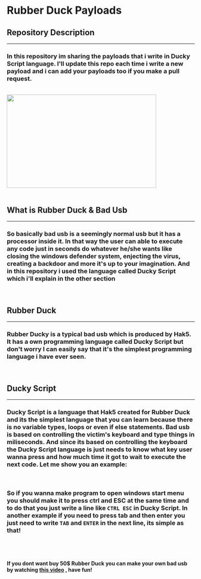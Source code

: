 # Rubber Duck Payloads

## Repository Description
<hr/>

### In this repository im sharing the payloads that i write in Ducky Script language. I'll update this repo each time i write a new payload and i can add your payloads too if you make a pull request. 
<br/>

<img src="https://media.giphy.com/media/KcKPC75SlD3V5WUPUV/giphy.gif?cid=790b7611baa38ce7dc722c3c82c7ef9b9c0c451355d9a7c3&rid=giphy.gif&ct=g" align="center" width="400" height="250">

<br/>
<br/>

## What is Rubber Duck & Bad Usb
<hr/>

### So basically bad usb is a seemingly normal usb but it has a processor inside it. In that way the user can able to execute any code just in seconds do whatever he/she wants like closing the windows defender system, enjecting the virus, creating a backdoor and more it's up to your imagination. And in this repository i used the language called Ducky Script which i'll explain in the other section

<br/>

## Rubber Duck
<hr>

### Rubber Ducky is a typical bad usb which is produced by Hak5. It has a own programming language called Ducky Script but don't worry I can easily say that it's the simplest programming language i have ever seen.
<br/>

## Ducky Script
<hr>

### Ducky Script is a language that Hak5 created for Rubber Duck and its the simplest language that you can learn because there is no variable types, loops or even if else statements. Bad usb is based on controlling the victim's keyboard and type things in miliseconds. And since its based on controlling the keyboard the Ducky Script language is just needs to know what key user wanna press and how much time it got to wait to execute the next code. Let me show you an example:
<br/>

### So if you wanna make program to open windows start menu you should make it to press ctrl and ESC at the same time and to do that you just write a line like `CTRL ESC` in Ducky Script. In another example if you need to press tab and then enter you just need to write `TAB` and `ENTER` in the next line, its simple as that!  

<br/>
<br/>

#### If you dont want buy 50$ Rubber Duck you can make your own bad usb by watching [this video](https://www.youtube.com/watch?v=e_f9p-_JWZw&t=872s&ab_channel=NetworkChuck) , have fun!





